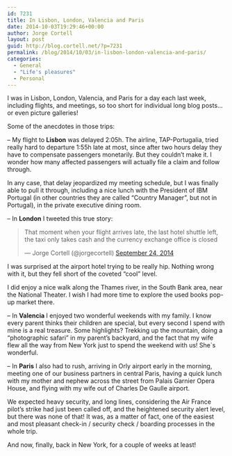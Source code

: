 ```yaml
---
id: 7231
title: In Lisbon, London, Valencia and Paris
date: 2014-10-03T19:29:46+00:00
author: Jorge Cortell
layout: post
guid: http://blog.cortell.net/?p=7231
permalink: /blog/2014/10/03/in-lisbon-london-valencia-and-paris/
categories:
  - General
  - "Life's pleasures"
  - Personal
---
```

I was in Lisbon, London, Valencia, and Paris for a day each last week, including flights, and meetings, so too short for individual long blog posts… or even picture galleries!

Some of the anecdotes in those trips:

– My flight to **Lisbon** was delayed 2:05h. The airline, TAP-Portugalia, tried really hard to departure 1:55h late at most, since after two hours delay they have to compensate passengers monetarily. But they couldn’t make it. I wonder how many affected passengers will actually file a claim and follow through.

In any case, that delay jeopardized my meeting schedule, but I was finally able to pull it through, including a nice lunch with the President of IBM Portugal (in other countries they are called “Country Manager”, but not in Portugal), in the private executive dining room.

– In **London** I tweeted this true story:

<blockquote class="twitter-tweet" lang="en">
  <p>
    That moment when your flight arrives late, the last hotel shuttle left, the taxi only takes cash and the currency exchange office is closed
  </p>
  
  <p>
    — Jorge Cortell (@jorgecortell) <a href="https://twitter.com/jorgecortell/status/514909184249573376">September 24, 2014</a>
  </p>
</blockquote>



I was surprised at the airport hotel trying to be really hip. Nothing wrong with it, but they fell short of the coveted “cool” level.

I did enjoy a nice walk along the Thames river, in the South Bank area, near the National Theater. I wish I had more time to explore the used books pop-up market there.

– In **Valencia** I enjoyed two wonderful weekends with my family. I know every parent thinks their children are special, but every second I spend with mine is a real treasure. Some highlights? Trekking up the mountain, doing a “photographic safari” in my parent’s backyard, and the fact that my wife flew all the way from New York just to spend the weekend with us! She`s wonderful.

– In **Paris** I also had to rush, arriving in Orly airport early in the morning, meeting one of our business partners in central Paris, having a quick lunch with my mother and nephew across the street from Palais Garnier Opera House, and flying with my wife out of Charles De Gaulle airport.

We expected heavy security, and long lines, considering the Air France pilot’s strike had just been called off, and the heightened security alert level, but there was none of that! It was, as a matter of fact, one of the easiest and most pleasant check-in / security check / boarding processes in the whole trip.

And now, finally, back in New York, for a couple of weeks at least!